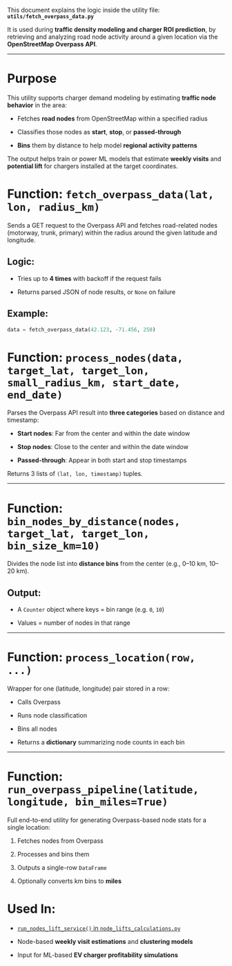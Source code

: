 This document explains the logic inside the utility file:  
**`utils/fetch_overpass_data.py`**

It is used during **traffic density modeling and charger ROI prediction**, by retrieving and analyzing road node activity around a given location via the **OpenStreetMap Overpass API**.

---

# Purpose

This utility supports charger demand modeling by estimating **traffic node behavior** in the area:

- Fetches **road nodes** from OpenStreetMap within a specified radius

- Classifies those nodes as **start**, **stop**, or **passed-through**

- **Bins** them by distance to help model **regional activity patterns**


The output helps train or power ML models that estimate **weekly visits** and **potential lift** for chargers installed at the target coordinates.

# Function: `fetch_overpass_data(lat, lon, radius_km)`

Sends a GET request to the Overpass API and fetches road-related nodes (motorway, trunk, primary) within the radius around the given latitude and longitude.

## Logic:

- Tries up to **4 times** with backoff if the request fails

- Returns parsed JSON of node results, or `None` on failure


## Example:

```python
data = fetch_overpass_data(42.123, -71.456, 250)
```

# Function: `process_nodes(data, target_lat, target_lon, small_radius_km, start_date, end_date)`

Parses the Overpass API result into **three categories** based on distance and timestamp:

- **Start nodes**: Far from the center and within the date window

- **Stop nodes**: Close to the center and within the date window

- **Passed-through**: Appear in both start and stop timestamps


Returns 3 lists of `(lat, lon, timestamp)` tuples.

---

# Function: `bin_nodes_by_distance(nodes, target_lat, target_lon, bin_size_km=10)`

Divides the node list into **distance bins** from the center (e.g., 0–10 km, 10–20 km).

## Output:

- A `Counter` object where keys = bin range (e.g. `0`, `10`)

- Values = number of nodes in that range

---

# Function: `process_location(row, ...)`

Wrapper for one (latitude, longitude) pair stored in a row:

- Calls Overpass

- Runs node classification

- Bins all nodes

- Returns a **dictionary** summarizing node counts in each bin

---

# Function: `run_overpass_pipeline(latitude, longitude, bin_miles=True)`

Full end-to-end utility for generating Overpass-based node stats for a single location:

1. Fetches nodes from Overpass

2. Processes and bins them

3. Outputs a single-row `DataFrame`

4. Optionally converts km bins to **miles**


# Used In:

- [`run_nodes_lift_service()` in `node_lifts_calculations.py`](node_lifts_calculations.md)

- Node-based **weekly visit estimations** and **clustering models**

- Input for ML-based **EV charger profitability simulations**